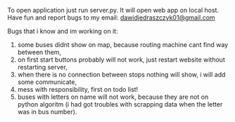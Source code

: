 To open application just run server.py.
It will open web app on local host.
Have fun and report bugs to my email: dawidjedraszczyk01@gmail.com


Bugs that i know and im working on it:
1. some buses didnt show on map, because routing machine cant find way between them,
2. on first start buttons probably will not work, just restart website without restarting server,
3. when there is no connection between stops nothing will show, i will add some communicate,
4. mess with responsibility, first on todo list!
5. buses with letters on name will not work, because they are not on python algoritm (i had got troubles with scrapping data when the letter was in bus number).
